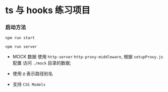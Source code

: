 # ts 与 hooks 练习项目

### 启动方法

```
npm run start

npm run server
```

- MOCK 数据
  使用 `http-server` `http-proxy-middleware`, 根据 `setupProxy.js` 配置 访问 `./mock` 目录的数据;

- 使用 `@` 表示路径别名

- 支持 `CSS Models`
